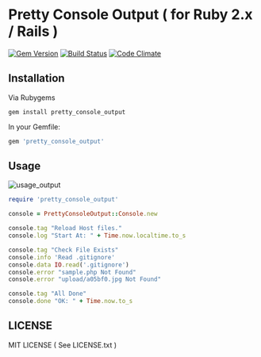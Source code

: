 Pretty Console Output ( for Ruby 2.x / Rails )
=================================================

[![Gem Version](https://badge.fury.io/rb/pretty_console_output.svg)](https://badge.fury.io/rb/pretty_console_output)
[![Build Status](https://travis-ci.org/guanting112/pretty_console_output.svg?branch=master)](https://travis-ci.org/guanting112/pretty_console_output)
[![Code Climate](https://codeclimate.com/github/guanting112/pretty_console_output/badges/gpa.svg)](https://codeclimate.com/github/guanting112/pretty_console_output)

Installation
--------

Via Rubygems

```shell
gem install pretty_console_output
```

In your Gemfile:

```ruby
gem 'pretty_console_output'
```

Usage
--------

![usage_output](http://i.imgur.com/NmZh9CR.png)

```ruby
require 'pretty_console_output' 

console = PrettyConsoleOutput::Console.new

console.tag "Reload Host files."
console.log "Start At: " + Time.now.localtime.to_s

console.tag "Check File Exists"
console.info 'Read .gitignore'
console.data IO.read('.gitignore')
console.error "sample.php Not Found"
console.error "upload/a05bf0.jpg Not Found"

console.tag "All Done"
console.done "OK: " + Time.now.to_s
```


LICENSE
--------

MIT LICENSE ( See LICENSE.txt ) 